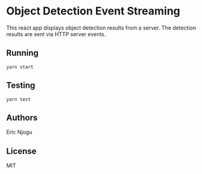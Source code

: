 # Object Detection Event Streaming
This react app displays object detection results from a server. The detection results are sent via HTTP server events.

## Running

`yarn start`

## Testing
`yarn test`

## Authors
Eric Njogu

## License
MIT